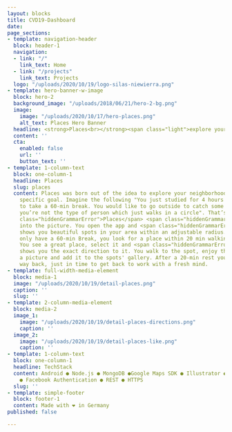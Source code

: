 ```yaml
---
layout: blocks
title: CVD19-Dashboard
date: 
page_sections:
- template: navigation-header
  block: header-1
  navigation:
  - link: "/"
    link_text: Home
  - link: "/projects"
    link_text: Projects
  logo: "/uploads/2020/10/19/logo-silas-niewierra.png"
- template: hero-banner-w-image
  block: hero-2
  background_image: "/uploads/2018/06/21/hero-2-bg.png"
  image:
    image: "/uploads/2020/10/17/hero-places.png"
    alt_text: Places Hero Banner
  headline: <strong>Places<br></strong><span class="light">explore your neighborhood</span>
  content: ''
  cta:
    enabled: false
    url: ''
    button_text: ''
- template: 1-column-text
  block: one-column-1
  headline: Places
  slug: places
  content: Places was born out of the idea to explore your neighborhood but with a
    specific goal. Imagine the following "You just studied for 4 hours and would like
    to take a 60-min break. You would like to go outside to catch some fresh air but
    you’re not the type of person which just walks in a circle". That’s where <span
    class="hiddenGrammarError">Places</span> <span class="hiddenGrammarError">comes</span>
    into the picture. You open the app and <span class="hiddenGrammarError">Places</span>
    shows you beautiful spots in your area within an adjustable radius. Since you
    only have a 60-min Break, you look for a place within 20 min walking distance.
    You see a great place, select it and <span class="hiddenGrammarError">Places</span>
    shows you the exact direction to it. You walk to the spot, enjoy the view, take
    a picture and add it to the spots' gallery. After a 20-min rest you're on your
    way back, just in time to get back to work with a fresh mind.
- template: full-width-media-element
  block: media-1
  image: "/uploads/2020/10/19/detail-places.png"
  caption: ''
  slug: ''
- template: 2-column-media-element
  block: media-2
  image_1:
    image: "/uploads/2020/10/19/detail-places-directions.png"
    caption: ''
  image_2:
    image: "/uploads/2020/10/19/detail-places-like.png"
    caption: ''
- template: 1-column-text
  block: one-column-1
  headline: TechStack
  content: Android ● Node.js ● MongoDB ●Google Maps SDK ● Illustrator ● Photoshop
    ● Facebook Authentication ● REST ● HTTPS
  slug: ''
- template: simple-footer
  block: footer-1
  content: Made with ❤︎ in Germany
published: false

---
```

